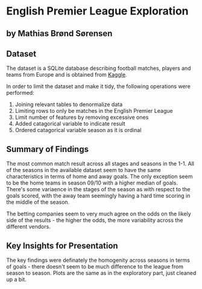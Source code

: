 # English Premier League Exploration
## by Mathias Brønd Sørensen


## Dataset

The dataset is a SQLite database describing football matches, players and teams from Europe and is obtained from [Kaggle](https://www.kaggle.com/hugomathien/soccer).

In order to limit the dataset and make it tidy, the following operations were performed:
1. Joining relevant tables to denormalize data
2. Limiting rows to only be matches in the English Premier League
3. Limit number of features by removing excessive ones
4. Added catagorical variable to indicate result
5. Ordered catagorical variable season as it is ordinal

## Summary of Findings
The most common match result across all stages and seasons in the 1-1.
All of the seasons in the available dataset seem to have the same characteristics in terms of home and away goals. The only exception seem to be the home teams in season 09/10 with a higher median of goals. There's some variaence in the stages of the season as with respect to the goals scored, with the away team seemingly having a hard time scoring in the middle of the season. 

The betting companies seem to very much agree on the odds on the likely side of the results - the higher the odds, the more variability across the different vendors.


## Key Insights for Presentation

The key findings were definately the homogenity across seasons in terms of goals - there doesn't seem to be much difference to the league from season to season. Plots are the same as in the exploratory part, just cleaned up a bit.